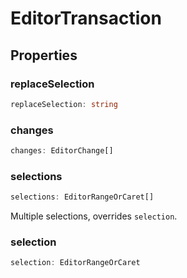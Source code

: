 # EditorTransaction



## Properties

### replaceSelection

```ts
replaceSelection: string
```



### changes

```ts
changes: EditorChange[]
```



### selections

```ts
selections: EditorRangeOrCaret[]
```

Multiple selections, overrides `selection`.

### selection

```ts
selection: EditorRangeOrCaret
```




